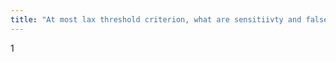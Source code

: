 ```yaml
---
title: "At most lax threshold criterion, what are sensitiivty and false positive fraction?"
---
```

1

